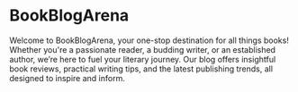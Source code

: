 # BookBlogArena
Welcome to BookBlogArena, your one-stop destination for all things books! Whether you're a passionate reader, a budding writer, or an established author, we’re here to fuel your literary journey. Our blog offers insightful book reviews, practical writing tips, and the latest publishing trends, all designed to inspire and inform.

